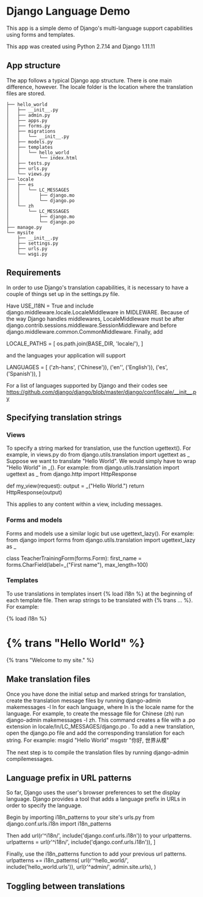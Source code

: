 # Django Language Demo
This app is a simple demo of Django's multi-language support capabilities using forms and templates. 

This app was created using Python 2.7.14 and Django 1.11.11

## App structure
The app follows a typical Django app structure. There is one main difference, however. The locale folder is the location where the translation files are stored. 

```
├── hello_world
│   ├── __init__.py
│   ├── admin.py
│   ├── apps.py
│   ├── forms.py
│   ├── migrations
│   │   └── __init__.py
│   ├── models.py
│   ├── templates
│   │   └── hello_world
│   │       └── index.html
│   ├── tests.py
│   ├── urls.py
│   └── views.py
├── locale
│   ├── es
│   │   └── LC_MESSAGES
│   │       ├── django.mo
│   │       └── django.po
│   └── zh
│       └── LC_MESSAGES
│           ├── django.mo
│           └── django.po
├── manage.py
└── mysite
    ├── __init__.py
    ├── settings.py
    ├── urls.py
    └── wsgi.py
``` 

## Requirements
In order to use Django's translation capabilities, it is necessary to have a couple of things set up in the settings.py file. 

Have USE_I18N = True and include django.middleware.locale.LocaleMiddleware in MIDLEWARE. Because of the way Django handles middlewares, LocaleMiddleware must be after django.contrib.sessions.middleware.SessionMiddleware and before django.middleware.common.CommonMiddleware. Finally, add

LOCALE_PATHS = [
    os.path.join(BASE_DIR, 'locale/'),
]

and the languages your application will support

LANGUAGES = [
    ('zh-hans', ('Chinese')),
    ('en'', ('English')),
    ('es', ('Spanish')),
]

For a list of languages supported by Django and their codes see https://github.com/django/django/blob/master/django/conf/locale/__init__.py

## Specifying translation strings
### Views
To specify a string marked for translation, use the function ugettext(). For example, in views.py do
from django.utils.translation import ugettext as _
Suppose we want to translate "Hello World". We would simply have to wrap "Hello World" in _(). For example:
from django.utils.translation import ugettext as _
from django.http import HttpResponse

def my_view(request):
    output = _("Hello World.")
    return HttpResponse(output)

This applies to any content within a view, including messages.
### Forms and models
Forms and models use a similar logic but use ugettext_lazy(). For example:
from django import forms
from django.utils.translation import ugettext_lazy as _

class TeacherTrainingForm(forms.Form):
    first_name = forms.CharField(label=_("First name"), max_length=100)

### Templates
To use translations in templates insert {% load i18n %} at the beginning of each template file. Then wrap strings to be translated with {% trans ... %}. For example:
 
{% load i18n %} 

<h1>{% trans "Hello World" %}</h1>

<p>{% trans "Welcome to my site." %}</p>

## Make translation files
Once you have done the initial setup and marked strings for translation, create the translation message files by running django-admin makemessages -l ln for each language, where ln is the locale name for the language. For example, to create the message file for Chinese (zh) run django-admin makemessages -l zh. This command creates a file with a .po extension in locale/ln/LC_MESSAGES/django.po . 
To add a new translation, open the django.po file and add the corresponding translation for each string. For example:
msgid "Hello World"
msgstr "你好, 世界从模"

The next step is to compile the translation files by running django-admin compilemessages.


## Language prefix in URL patterns
So far, Django uses the user's browser preferences to set the display language. Django provides a tool that adds a language prefix in URLs in order to specify the language. 

Begin by importing i18n_patterns to your site's urls.py
from django.conf.urls.i18n import i18n_patterns

Then add url(r'^i18n/', include('django.conf.urls.i18n')) to your urlpatterns.
urlpatterns = 
    url(r'^i18n/', include('django.conf.urls.i18n')),
]

Finally, use the i18n_patterns function to add your previous url patterns.
urlpatterns += i18n_patterns(
    url(r'^hello_world/', include('hello_world.urls')),
    url(r'^admin/', admin.site.urls),
)

## Toggling between translations


